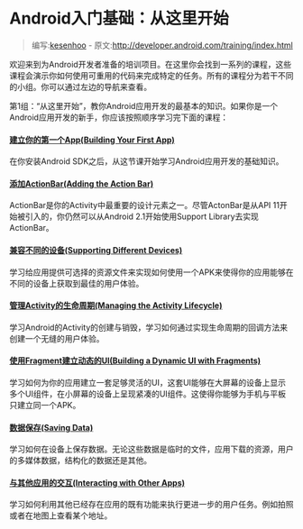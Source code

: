 # Android入门基础：从这里开始

> 编写:[kesenhoo](https://github.com/kesenhoo) - 原文:<http://developer.android.com/training/index.html>

欢迎来到为Android开发者准备的培训项目。在这里你会找到一系列的课程，这些课程会演示你如何使用可重用的代码来完成特定的任务。所有的课程分为若干不同的小组。你可以通过左边的导航来查看。

第1组：“从这里开始”，教你Android应用开发的最基本的知识。如果你是一个Android应用开发的新手，你应该按照顺序学习完下面的课程：

#### [**建立你的第一个App(Building Your First App)**](firstapp/index.html)

  在你安装Android SDK之后，从这节课开始学习Android应用开发的基础知识。


#### [**添加ActionBar(Adding the Action Bar)**](actionbar/index.html)

  ActionBar是你的Activity中最重要的设计元素之一。尽管ActonBar是从API 11开始被引入的，你仍然可以从Android 2.1开始使用Support Library去实现ActionBar。


#### [**兼容不同的设备(Supporting Different Devices)**](supporting-devices/index.html)

  学习给应用提供可选择的资源文件来实现如何使用一个APK来使得你的应用能够在不同的设备上获取到最佳的用户体验。


#### [**管理Activity的生命周期(Managing the Activity Lifecycle)**](activity-lifecycle/index.html)

  学习Android的Activity的创建与销毁，学习如何通过实现生命周期的回调方法来创建一个无缝的用户体验。


#### [**使用Fragment建立动态的UI(Building a Dynamic UI with Fragments)**](fragments/index.html)

  学习如何为你的应用建立一套足够灵活的UI，这套UI能够在大屏幕的设备上显示多个UI组件，在小屏幕的设备上呈现紧凑的UI组件。这使得你能够为手机与平板只建立同一个APK。


#### [**数据保存(Saving Data)**](data-storage/index.html)

  学习如何在设备上保存数据。无论这些数据是临时的文件，应用下载的资源，用户的多媒体数据，结构化的数据还是其他。


#### [**与其他应用的交互(Interacting with Other Apps)**](intents/index.html)

  学习如何利用其他已经存在应用的既有功能来执行更进一步的用户任务。例如拍照或者在地图上查看某个地址。
